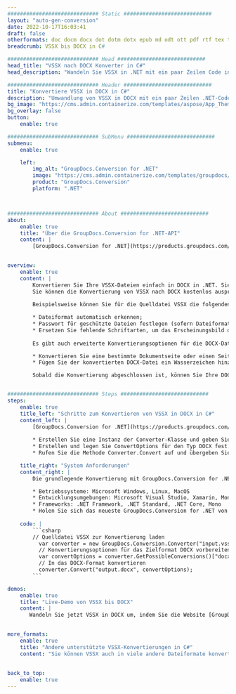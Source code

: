 ```yaml
---
############################# Static ############################
layout: "auto-gen-conversion"
date: 2022-10-17T16:03:41
draft: false
otherformats: doc docm docx dot dotm dotx epub md odt ott pdf rtf tex txt vdx vsdm vsdx vssm vssx vstm vstx vsx vtx xps
breadcrumb: VSSX bis DOCX in C#

############################# Head ############################
head_title: "VSSX nach DOCX Konverter in C#"
head_description: "Wandeln Sie VSSX in .NET mit ein paar Zeilen Code in DOCX um. Verwenden Sie die GroupDocs Document Conversion API, um über 160 Dateiformate zu konvertieren."

############################# Header ############################
title: "Konvertiere VSSX in DOCX in C#"
description: "Umwandlung von VSSX in DOCX mit ein paar Zeilen .NET-Code"
bg_image: "https://cms.admin.containerize.com/templates/aspose/App_Themes/V3/images/bg/header1.png"
bg_overlay: false
button:
    enable: true

############################# SubMenu ############################
submenu:
    enable: true

    left:
        img_alt: "GroupDocs.Conversion for .NET"
        image: "https://cms.admin.containerize.com/templates/groupdocs/images/product-logos/90x90-noborder/groupdocs-conversion-net.png"
        product: "GroupDocs.Conversion"
        platform: ".NET"



############################# About ############################
about:
    enable: true
    title: "Über die GroupDocs.Conversion for .NET-API"
    content: |
        [GroupDocs.Conversion for .NET](https://products.groupdocs.com/conversion/net/) kann verwendet werden, um Microsoft Word, Excel, PowerPoint, PDF, Visio und andere Formate zu konvertieren. GroupDocs.Conversion ist eine eigenständige API, die sich für Backend- und interne Systeme eignet, bei denen eine hohe Leistung erforderlich ist. Es ist unabhängig von Software wie Microsoft oder Open Office.
    

overview:
    enable: true
    content: |
        Konvertieren Sie Ihre VSSX-Dateien einfach in DOCX in .NET. Sie können nur ein paar C#-Codezeilen auf jeder Plattform Ihrer Wahl verwenden, z. B. Windows, Linux, macOS.
        Sie können die Konvertierung von VSSX nach DOCX kostenlos ausprobieren und die Qualität der Konvertierungsergebnisse bewerten. Neben einfachen Dateikonvertierungsszenarien können Sie erweiterte Optionen zum Laden der Quelldatei VSSX und zum Speichern des Ausgabeergebnisses DOCX ausprobieren. 
        
        Beispielsweise können Sie für die Quelldatei VSSX die folgenden Ladeoptionen verwenden:

        * Dateiformat automatisch erkennen;
        * Passwort für geschützte Dateien festlegen (sofern Dateiformat dies unterstützt);
        * Ersetzen Sie fehlende Schriftarten, um das Erscheinungsbild des Dokuments beizubehalten.
        
        Es gibt auch erweiterte Konvertierungsoptionen für die DOCX-Datei:

        * Konvertieren Sie eine bestimmte Dokumentseite oder einen Seitenbereich;
        * Fügen Sie der konvertierten DOCX-Datei ein Wasserzeichen hinzu und vieles mehr.

        Sobald die Konvertierung abgeschlossen ist, können Sie Ihre DOCX-Datei im lokalen Dateipfad oder auf einem Speicher von Drittanbietern wie FTP, Amazon S3, Google Drive, Dropbox usw. speichern. Bitte beachten Sie, dass Sie VSSX in DOCX muss keine zusätzliche Software installiert werden - wie MS Office, Open Office, Adobe Acrobat Reader etc.


############################# Steps ############################
steps:
    enable: true
    title_left: "Schritte zum Konvertieren von VSSX in DOCX in C#"
    content_left: |
        [GroupDocs.Conversion for .NET](https://products.groupdocs.com/conversion/net/) erleichtert Entwicklern das Konvertieren einer VSSX-Datei in DOCX mit wenigen Codezeilen.
        
        * Erstellen Sie eine Instanz der Converter-Klasse und geben Sie die Datei VSSX mit dem vollständigen Pfad an
        * Erstellen und legen Sie ConvertOptions für den Typ DOCX fest.
        * Rufen Sie die Methode Converter.Convert auf und übergeben Sie den vollständigen Pfad und das Format (DOCX) als Parameter

    title_right: "System Anforderungen"
    content_right: |
        Die grundlegende Konvertierung mit GroupDocs.Conversion for .NET kann in nur wenigen einfachen Schritten durchgeführt werden. Unsere APIs werden auf allen wichtigen Plattformen und Betriebssystemen unterstützt. Stellen Sie vor dem Ausführen des folgenden Codes sicher, dass die folgenden Voraussetzungen auf Ihrem System installiert sind.

        * Betriebssysteme: Microsoft Windows, Linux, MacOS
        * Entwicklungsumgebungen: Microsoft Visual Studio, Xamarin, MonoDevelop
        * Frameworks: .NET Framework, .NET Standard, .NET Core, Mono
        * Holen Sie sich das neueste GroupDocs.Conversion for .NET von [Nuget](https://www.nuget.org/packages/groupdocs.conversion)
         
    code: |
        ```csharp    
        // Quelldatei VSSX zur Konvertierung laden
          var converter = new GroupDocs.Conversion.Converter("input.vssx");
          // Konvertierungsoptionen für das Zielformat DOCX vorbereiten
          var convertOptions = converter.GetPossibleConversions()["docx"].ConvertOptions;
          // In das DOCX-Format konvertieren
          converter.Convert("output.docx", convertOptions);
        ```

demos:
    enable: true
    title: "Live-Demo von VSSX bis DOCX"
    content: |
       Wandeln Sie jetzt VSSX in DOCX um, indem Sie die Website [GroupDocs.Conversion App](https://products.groupdocs.app/conversion/family) besuchen. Die Online-Demo hat die folgenden Vorteile
          

more_formats:
    enable: true
    title: "Andere unterstützte VSSX-Konvertierungen in C#"
    content: "Sie können VSSX auch in viele andere Dateiformate konvertieren. Bitte sehen Sie sich die Liste unten an."
       
       
back_to_top:
    enable: true
---
```

